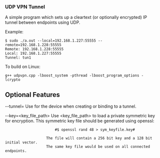 ### UDP VPN Tunnel

A simple program which sets up a cleartext (or optionally encrypted) IP tunnel between endpoints using UDP.

Example:

```
$ sudo ./a.out --local=192.168.1.227:55555 --remote=192.168.1.228:55555
Remote: 192.168.1.228:55555
Local: 192.168.1.227:55555
Tunnel: tun1
```

To build on Linux:

```
g++ udpvpn.cpp -lboost_system -pthread -lboost_program_options -lcrypto
```

## Optional Features

--tunnel=<name>        Use <name> for the device when creating or binding to a tunnel.

--key=<key_file_path>  Use <key_file_path> to load a private symmetric key for encryption.
                       This symmetric key file should be generated using openssl:

```
                       #$ openssl rand 48 > sym_keyfile.key#
```

                       The file will contain a 256 bit key and a 128 bit initial vector.
                       The same key file would be used on all connected endpoints.